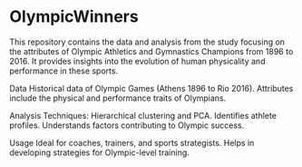 # OlympicWinners

This repository contains the data and analysis from the study focusing on the attributes of Olympic Athletics and Gymnastics Champions from 1896 to 2016. It provides insights into the evolution of human physicality and performance in these sports.

Data
Historical data of Olympic Games (Athens 1896 to Rio 2016).
Attributes include the physical and performance traits of Olympians.

Analysis
Techniques: Hierarchical clustering and PCA.
Identifies athlete profiles.
Understands factors contributing to Olympic success.

Usage
Ideal for coaches, trainers, and sports strategists. Helps in developing strategies for Olympic-level training.
